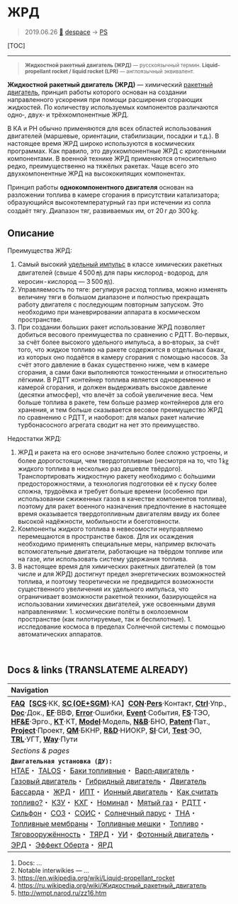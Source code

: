 # ЖРД
> 2019.06.26 [🚀](../index/index.md) [despace](index.md) → [PS](ps.md)

[TOC]

---

> <small>**Жидкостной ракетный двигатель (ЖРД)** — русскоязычный термин. **Liquid-propellant rocket / liquid rocket (LPR)** — англоязычный эквивалент.</small>

**Жидкостной ракетный двигатель (ЖРД)** — химический [ракетный двигатель](lpr.md), принцип работы которого основан на создании направленного ускорения при помощи расширения сгорающих жидкостей. По количеству используемых компонентов различаются одно‑, двух‑ и трёхкомпонентные ЖРД.

В КА и РН обычно применяются для всех областей использования двигателей (маршевые, ориентации, стабилизации, посадки и т.д.). В настоящее время ЖРД широко используются в космических программах. Как правило, это двухкомпонентные ЖРД с криогенными компонентами. В военной технике ЖРД применяются относительно редко, преимущественно на тяжёлых ракетах. Чаще всего это двухкомпонентные ЖРД на высококипящих компонентах.

Принцип работы **однокомпонентного двигателя** основан на разложении топлива в камере сгорания в присутствии катализатора; образующийся высокотемпературный газ при истечении из сопла создаёт тягу. Диапазон тяг, развиваемых им,  от 20 г до 300 ㎏.



## Описание

Преимущества ЖРД:

   1. Самый высокий [удельный импульс](isp.md) в классе химических ракетных двигателей (свыше 4 500 ㎧ для пары кислород ‑ водород, для керосин ‑ кислород — 3 500 ㎧).
   1. Управляемость по тяге: регулируя расход топлива, можно изменять величину тяги в большом диапазоне и полностью прекращать работу двигателя с последующим повторным запуском. Это необходимо при маневрировании аппарата в космическом пространстве.
   1. При создании больших ракет использование ЖРД позволяет добиться весового преимущества по сравнению с РДТТ. Во‑первых, за счёт более высокого удельного импульса, а во‑вторых, за счёт того, что жидкое топливо на ракете содержится в отдельных баках, из которых оно подаётся в камеру сгорания с помощью насосов. За счёт этого давление в баках существенно ниже, чем в камере сгорания, а сами баки выполняются тонкостенными и относительно лёгкими. В РДТТ контейнер топлива является одновременно и камерой сгорания, и должен выдерживать высокое давление (десятки атмосфер), что влечёт за собой увеличение веса. Чем больше топлива в ракете, тем больше размер контейнеров для его хранения, и тем больше сказывается весовое преимущество ЖРД по сравнению с РДТТ, и наоборот: для малых ракет наличие турбонасосного агрегата сводит на нет это преимущество.

Недостатки ЖРД:

   1. ЖРД и ракета на его основе значительно более сложно устроены, и более дорогостоящи, чем твердотопливные (несмотря на то, что 1 ㎏ жидкого топлива в несколько раз дешевле твёрдого). Транспортировать жидкостную ракету необходимо с бо́льшими предосторожностями, а технология подготовки её к пуску более сложна, трудоёмка и требует больше времени (особенно при использовании сжиженных газов в качестве компонентов топлива), поэтому для ракет военного назначения предпочтение в настоящее время оказывается твердотопливным двигателям ввиду их более высокой надёжности, мобильности и боеготовности.
   1. Компоненты жидкого топлива в невесомости неуправляемо перемещаются в пространстве баков. Для их осаждения необходимо применять специальные меры, например включать вспомогательные двигатели, работающие на твёрдом топливе или на газе, или использовать систему удержания топлива.
   1. В настоящее время для химических ракетных двигателей (в том числе и для ЖРД) достигнут предел энергетических возможностей топлива, и поэтому теоретически не предвидится возможности существенного увеличения их удельного импульса, что ограничивает возможности ракетной техники, базирующейся на использовании химических двигателей, уже освоенными двумя направлениями:
     1. космические полёты в околоземном пространстве (как пилотируемые, так и беспилотные).
     1. исследование космоса в пределах Солнечной системы с помощью автоматических аппаратов.



<p style="page-break-after:always"> </p>

## Docs & links (TRANSLATEME ALREADY)
|Navigation|
|:--|
|**[FAQ](faq.md)**【**[SCS](scs.md)**·КК, **[SC (OE+SGM)](sc.md)**·КА】**[CON](contact.md)·[Pers](person.md)**·Контакт, **[Ctrl](control.md)**·Упр., **[Doc](doc.md)**·Док., **[EF](ef.md)**·ВВФ, **[Error](error.md)**·Ошибки, **[Event](event.md)**·События, **[FS](fs.md)**·ТЭО, **[HF&E](hfe.md)**·Эрго., **[KT](kt.md)**·КТ, **[Model](model.md)**·Модель, **[N&B](nnb.md)**·БНО, **[Patent](патент.md)**·Пат., **[Project](project.md)**·Проект, **[QM](qm.md)**·БКНР, **[R&D](rnd.md)**·НИОКР, **[SI](si.md)**·СИ, **[Test](test.md)**·ЭО, **[TRL](trl.md)**·УГТ, **[Way](way.md)**·Пути|
|*Sections & pages*|
|**`Двигательная установка (ДУ):`**<br> [HTAE](htae.md)・ [TALOS](talos.md)・ [Баки топливные](fuel_tank.md)・ [Варп‑двигатель](warp_drive.md)・ [Газовый двигатель](cgt.md)・ [Гибридный двигатель](гбрд.md)・ [Двигатель Бассарда](bussard_ramjet.md)・ [ЖРД](lpr.md)・ [ИПТ](ing.md)・ [Ионный двигатель](иод.md)・ [Как считать топливо?](si.md)・ [КЗУ](cinu.md)・ [КХГ](cgs.md)・ [Номинал](nominal.md)・ [Мятый газ](exhsteam.md)・ [РДТТ](spr.md)・ [Сильфон](сильфон.md)・ [СОЗ](соз.md)・ [СОИС](соис.md)・ [Солнечный парус](солнечный_парус.md)・ [ТНА](turbopump.md)・ [Топливные мембраны](топливные_мембраны.md)・ [Топливные мешки](топливные_мешки.md)・ [Топливо](fuel.md)・ [Тяговооружённость](ttwr.md)・ [ТЯРД](тярд.md)・ [УИ](isp.md)・ [Фотонный двигатель](фотонный_двигатель.md)・ [ЭРД](epsp.md)・ [Эффект Оберта](oberth_eff.md)・ [ЯРД](ntr.md)|

   1. Docs: …
   1. Notable interwikies — …
   1. <https://en.wikipedia.org/wiki/Liquid-propellant_rocket>
   1. <https://ru.wikipedia.org/wiki/Жидкостный_ракетный_двигатель>
   1. <http://wmpt.narod.ru/zz16.htm>

